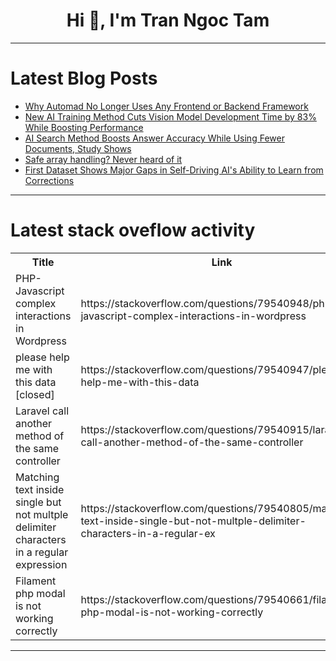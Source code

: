 <h1 align="center">Hi 👋, I'm Tran Ngoc Tam</h1>

---

# Latest Blog Posts 
<!-- BLOG-POST-LIST:START -->
- [Why Automad No Longer Uses Any Frontend or Backend Framework](https://dev.to/marcantondahmen/why-automad-no-longer-uses-any-frontend-or-backend-framework-3pod)
- [New AI Training Method Cuts Vision Model Development Time by 83% While Boosting Performance](https://dev.to/mikeyoung44/new-ai-training-method-cuts-vision-model-development-time-by-83-while-boosting-performance-m85)
- [AI Search Method Boosts Answer Accuracy While Using Fewer Documents, Study Shows](https://dev.to/mikeyoung44/ai-search-method-boosts-answer-accuracy-while-using-fewer-documents-study-shows-fjn)
- [Safe array handling? Never heard of it](https://dev.to/pvsdev/safe-array-handling-never-heard-of-it-22i7)
- [First Dataset Shows Major Gaps in Self-Driving AI&#39;s Ability to Learn from Corrections](https://dev.to/mikeyoung44/first-dataset-shows-major-gaps-in-self-driving-ais-ability-to-learn-from-corrections-374)
<!-- BLOG-POST-LIST:END -->

---

# Latest stack oveflow activity
<table>
  <tr><th>Title</th><th>Link</th></tr>
  <!-- STACKOVERFLOW:START --><tr><td>PHP-Javascript complex interactions in Wordpress</td><td>https://stackoverflow.com/questions/79540948/php-javascript-complex-interactions-in-wordpress</td></tr><tr><td>please help me with this data [closed]</td><td>https://stackoverflow.com/questions/79540947/please-help-me-with-this-data</td></tr><tr><td>Laravel call another method of the same controller</td><td>https://stackoverflow.com/questions/79540915/laravel-call-another-method-of-the-same-controller</td></tr><tr><td>Matching text inside single but not multple delimiter characters in a regular expression</td><td>https://stackoverflow.com/questions/79540805/matching-text-inside-single-but-not-multple-delimiter-characters-in-a-regular-ex</td></tr><tr><td>Filament php modal is not working correctly</td><td>https://stackoverflow.com/questions/79540661/filament-php-modal-is-not-working-correctly</td></tr><!-- STACKOVERFLOW:END -->
</table>

---


